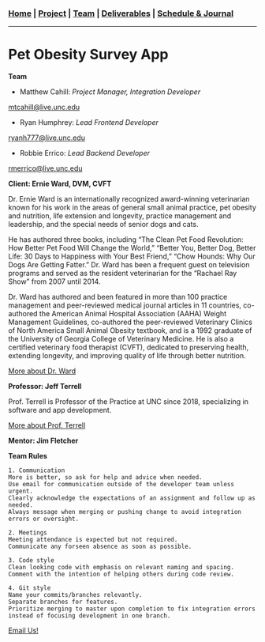 ### [Home](https://mtcahill57.github.io/523-fa20-m.github.io/) \| [Project](project.md) \| [Team](team.md) \| [Deliverables](deliverables.md) \| [Schedule & Journal](journal-sched.md)

___

# Pet Obesity Survey App

**Team**
- Matthew Cahill: _Project Manager, Integration Developer_

<mtcahill@live.unc.edu>
- Ryan Humphrey: _Lead Frontend Developer_

<ryanh777@live.unc.edu>
- Robbie Errico: _Lead Backend Developer_

<rmerrico@live.unc.edu>

**Client: Ernie Ward, DVM, CVFT**

Dr. Ernie Ward is an internationally recognized award-winning veterinarian known for his work in the areas of general small animal practice, pet obesity and nutrition, life extension and longevity, practice management and leadership, and the special needs of senior dogs and cats.

He has authored three books, including “The Clean Pet Food Revolution: How Better Pet Food Will Change the World,” “Better You, Better Dog, Better Life: 30 Days to Happiness with Your Best Friend,” “Chow Hounds: Why Our Dogs Are Getting Fatter.” Dr. Ward has been a frequent guest on television programs and served as the resident veterinarian for the “Rachael Ray Show” from 2007 until 2014.

Dr. Ward has authored and been featured in more than 100 practice management and peer-reviewed medical journal articles in 11 countries, co-authored the American Animal Hospital Association (AAHA) Weight Management Guidelines, co-authored the peer-reviewed Veterinary Clinics of North America Small Animal Obesity textbook, and is a 1992 graduate of the University of Georgia College of Veterinary Medicine. He is also a certified veterinary food therapist (CVFT), dedicated to preserving health, extending longevity, and improving quality of life through better nutrition.

[More about Dr. Ward](https://www.drernieward.com/)


**Professor: Jeff Terrell**

Prof. Terrell is Professor of the Practice at UNC since 2018, specializing in software and app development.

[More about Prof. Terrell](http://terrell.web.unc.edu/)


**Mentor: Jim Fletcher**


**Team Rules**
```
1. Communication
More is better, so ask for help and advice when needed.
Use email for communication outside of the developer team unless urgent.
Clearly acknowledge the expectations of an assignment and follow up as needed.
Always message when merging or pushing change to avoid integration errors or oversight.
```
```
2. Meetings
Meeting attendance is expected but not required.
Communicate any forseen absence as soon as possible.
```
```
3. Code style
Clean looking code with emphasis on relevant naming and spacing.
Comment with the intention of helping others during code review.
```
```
4. Git style
Name your commits/branches relevantly.
Separate branches for features.
Prioritize merging to master upon completion to fix integration errors instead of focusing development in one branch.
```

[Email Us!](mailto:mtcahill@live.unc.edu,rmerrico@live.unc.edu,ryanh777@live.unc.edu)
